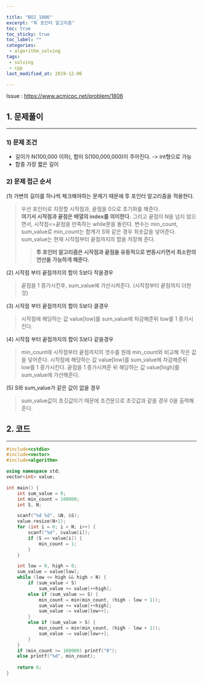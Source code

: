 ```yaml
---

title: "BOJ_1806"  
excerpt: "투 포인터 알고리즘"  
toc: true  
toc_sticky: true  
toc_label: ""  
categories:  
 - algorithm_solving  
tags:  
 - solving  
 - cpp  
last_modified_at: 2019-12-06

---
```


Issue : <https://www.acmicpc.net/problem/1806>

## 1. 문제풀이  

- - -

### 1) 문제 조건

- 길이가 N(100,000 이하), 합이 S(100,000,000)이 주어진다. -> int형으로 가능  
- 합중 가장 짧은 길이

### 2) 문제 접근 순서

(1) 가변의 길이를 하나씩 체크해야하는 문제기 때문에 투 포인터 알고리즘을 적용한다.
> 우선 포인터로 지정할 시작점과, 끝점을 0으로 초기화를 해준다.  
> **여기서 시작점과 끝점은 배열의 index를 의미한다.**
> 그리고 끝점이 N을 넘지 않으면서, 시작점<=끝점을 만족하는 while문을 돌린다.
> 변수는 min_count, sum_value로 min_count는 합계가 S와 같은 경우 최솟값을 넣어준다.
> sum_value는 현재 시작점부터 끝점까지의 합을 저장해 준다.
>> **투 포인터 알고리즘은 시작점과 끝점을 유동적으로 변동시키면서 최소한의 연산을 가능하게 해준다.**

(2) 시작점 부터 끝점까지의 합이 S보다 작을경우
> 끝점을 1 증가시킨후, sum_value에 가산시켜준다. (시작점부터 끝점까지 더한 것)

(3) 시작점 부터 끝점까지의 합이 S보다 클경우
> 시작점에 해당하는 값 value[low]를 sum_value에 차감해준뒤 low를 1 증가시킨다.

(4) 시작점 부터 끝점까지의 합이 S보다 같을경우
> min_count에 시작점부터 끝점까지의 갯수를 원래 min_count와 비교해 작은 값을 넣어준다.
> 시작점에 해당하는 값 value[low]를 sum_value에 차감해준뒤 low를 1 증가시킨다.
> 끝점을 1 증가시켜준 뒤 해당하는 값 value[high]를 sum_value에 가산해준다.

(5) S와 sum_value가 같은 값이 없을 경우
> sum_value값이 초깃값이기 때문에 조건문으로 초깃값과 같을 경우 0을 출력해준다.

## 2. 코드

- - -

```cpp
#include<cstdio>
#include<vector>
#include<algorithm>

using namespace std;
vector<int> value;

int main() {  
	int sum_value = 0;
	int min_count = 100000;
	int S, N;

	scanf("%d %d", &N, &S);
	value.resize(N+1);
	for (int i = 0; i < N; i++) {
		scanf("%d", &value[i]);
		if (S == value[i]) {
			min_count = 1;
		}
	}

	int low = 0, high = 0;
	sum_value = value[low];
	while (low <= high && high < N)	{
		if (sum_value < S)
			sum_value += value[++high];
		else if (sum_value == S) {
			min_count = min(min_count, (high - low + 1));
			sum_value += value[++high];
			sum_value -= value[low++];
		}
		else if (sum_value > S)	{
			min_count = min(min_count, (high - low + 1));
			sum_value -= value[low++];
		}
	}
	if (min_count >= 100000) printf("0");
	else printf("%d", min_count);
	
	return 0;
}

```
